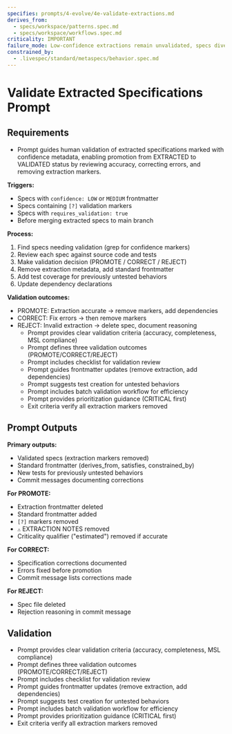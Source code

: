 ```yaml
---
specifies: prompts/4-evolve/4e-validate-extractions.md
derives_from:
  - specs/workspace/patterns.spec.md
  - specs/workspace/workflows.spec.md
criticality: IMPORTANT
failure_mode: Low-confidence extractions remain unvalidated, specs diverge from implementation reality, extraction errors propagate
constrained_by:
  - .livespec/standard/metaspecs/behavior.spec.md
---
```


# Validate Extracted Specifications Prompt

## Requirements
- Prompt guides human validation of extracted specifications marked with confidence metadata, enabling promotion from EXTRACTED to VALIDATED status by reviewing accuracy, correcting errors, and removing extraction markers.

**Triggers:**
- Specs with `confidence: LOW` or `MEDIUM` frontmatter
- Specs containing `[?]` validation markers
- Specs with `requires_validation: true`
- Before merging extracted specs to main branch

**Process:**
1. Find specs needing validation (grep for confidence markers)
2. Review each spec against source code and tests
3. Make validation decision (PROMOTE / CORRECT / REJECT)
4. Remove extraction metadata, add standard frontmatter
5. Add test coverage for previously untested behaviors
6. Update dependency declarations

**Validation outcomes:**
- PROMOTE: Extraction accurate → remove markers, add dependencies
- CORRECT: Fix errors → then remove markers
- REJECT: Invalid extraction → delete spec, document reasoning
  - Prompt provides clear validation criteria (accuracy, completeness, MSL compliance)
  - Prompt defines three validation outcomes (PROMOTE/CORRECT/REJECT)
  - Prompt includes checklist for validation review
  - Prompt guides frontmatter updates (remove extraction, add dependencies)
  - Prompt suggests test creation for untested behaviors
  - Prompt includes batch validation workflow for efficiency
  - Prompt provides prioritization guidance (CRITICAL first)
  - Exit criteria verify all extraction markers removed

## Prompt Outputs

**Primary outputs:**
- Validated specs (extraction markers removed)
- Standard frontmatter (derives_from, satisfies, constrained_by)
- New tests for previously untested behaviors
- Commit messages documenting corrections

**For PROMOTE:**
- Extraction frontmatter deleted
- Standard frontmatter added
- `[?]` markers removed
- `⚠️` EXTRACTION NOTES removed
- Criticality qualifier ("estimated") removed if accurate

**For CORRECT:**
- Specification corrections documented
- Errors fixed before promotion
- Commit message lists corrections made

**For REJECT:**
- Spec file deleted
- Rejection reasoning in commit message

## Validation

- Prompt provides clear validation criteria (accuracy, completeness, MSL compliance)
- Prompt defines three validation outcomes (PROMOTE/CORRECT/REJECT)
- Prompt includes checklist for validation review
- Prompt guides frontmatter updates (remove extraction, add dependencies)
- Prompt suggests test creation for untested behaviors
- Prompt includes batch validation workflow for efficiency
- Prompt provides prioritization guidance (CRITICAL first)
- Exit criteria verify all extraction markers removed
